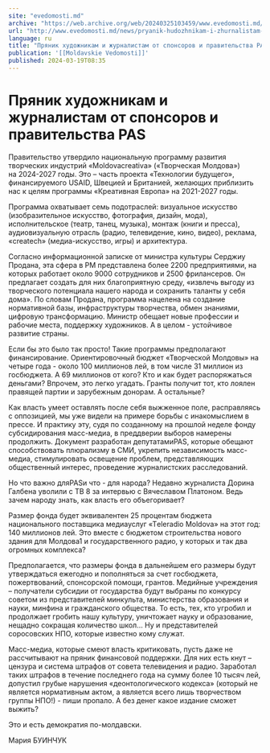 ```yaml
---
site: "evedomosti.md"
archive: "https://web.archive.org/web/20240325103459/www.evedomosti.md/news/pryanik-hudozhnikam-i-zhurnalistam-ot-sponsorov-i-pravitelst"
url: "http://www.evedomosti.md/news/pryanik-hudozhnikam-i-zhurnalistam-ot-sponsorov-i-pravitelst"
language: ru
title: "Пряник художникам и журналистам от спонсоров и правительства PAS"
publication: '[[Moldavskie Vedomosti]]'
published: 2024-03-19T08:35
---
```


# Пряник художникам и журналистам от спонсоров и правительства PAS

Правительство утвердило национальную программу развития творческих индустрий «Moldovacreativа» («Творческая Молдова») на 2024-2027 годы. Это – часть проекта «Технологии будущего», финансируемого USAID, Швецией и Британией, желающих приблизить нас к целям программы «Креативная Европа» на 2021-2027 годы.

Программа охватывает семь подотраслей: визуальное искусство (изобразительное искусство, фотография, дизайн, мода), исполнительское (театр, танец, музыка), монтаж (книги и пресса), аудиовизуальную отрасль (радио, телевидение, кино, видео), реклама, «сreatech» (медиа-искусство, игры) и архитектура.

Согласно информационной записке от министра культуры Серджиу Продана, эта сфера в РМ представлена более 2200 предприятиями, на которых работает около 9000 сотрудников и 2500 фрилансеров. Он предлагает создать для них благоприятную среду, «извлечь выгоду из творческого потенциала нашего народа и сохранить таланты у себя дома». По словам Продана, программа нацелена на создание нормативной базы, инфраструктуры творчества, обмен знаниями, цифровую трансформацию. Министр обещает новые профессии и рабочие места, поддержку художников. А в целом - устойчивое развитие страны.

Если бы это было так просто! Такие программы предполагают финансирование. Ориентировочный бюджет «Творческой Молдовы» на четыре года - около 100 миллионов лей, в том числе 31 миллион из госбюджета. А 69 миллионов от кого? Кто и как будет распоряжаться деньгами? Впрочем, это легко угадать. Гранты получит тот, кто лоялен правящей партии и зарубежным донорам. А остальные?

Как власть умеет оставлять после себя выжженное поле, расправляясь с оппозицией, мы уже видели на примере борьбы с инакомыслием в прессе. И практику эту, судя по созданному на прошлой неделе фонду субсидирования масс-медиа, в преддверии выборов намерены продолжить. Документ разработан депутатамиPAS, которые обещают способствовать плюрализму в СМИ, укрепить независимость масс-медиа, стимулировать освещение проблем, представляющих общественный интерес, проведение журналистских расследований.

Но что важно дляPASи что - для народа? Недавно журналиста Дорина Галбена уволили с ТВ 8 за интервью с Вячеславом Платоном. Ведь зачем народу знать, как власть его объегоривает?

Размер фонда будет эквивалентен 25 процентам бюджета национального поставщика медиауслуг «Тeleradio Moldova» на этот год: 140 миллионов лей. Это вместе с бюджетом строительства нового здания для Молдова1 и государственного радио, у которых и так два огромных комплекса?

Предполагается, что размеры фонда в дальнейшем его размеры будут утверждаться ежегодно и пополняться за счет госбюджета, пожертвований, спонсорской помощи, грантов. Медийные учреждения – получатели субсидии от государства будут выбраны по конкурсу советом из представителей минкульта, министерства образования и науки, минфина и гражданского общества. То есть, тех, кто угробил и продолжает гробить нашу культуру, уничтожает науку и образование, нещадно сокращая количество школ… Ну и представителей соросовских НПО, которые известно кому служат.

Масс-медиа, которые смеют власть критиковать, пусть даже не рассчитывают на пряник финансовой поддержки. Для них есть кнут – цензура и система штрафов от совета телевидения и радио. Заработал таких штрафов в течение последнего года на сумму более 10 тысяч лей, допустил грубые нарушения «деонтологического кодекса» (который не является нормативным актом, а является всего лишь творчеством группы НПО!) - пиши пропало. А без денег какое издание сможет выжить?

Это и есть демократия по-молдавски.

Мария БУИНЧУК